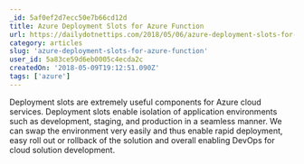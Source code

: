 ```yaml
---
_id: 5af0ef2d7ecc50e7b66cd12d
title: Azure Deployment Slots for Azure Function
url: https://dailydotnettips.com/2018/05/06/azure-deployment-slots-for-azure-functions/
category: articles
slug: 'azure-deployment-slots-for-azure-function'
user_id: 5a83ce59d6eb0005c4ecda2c
createdOn: '2018-05-09T19:12:51.090Z'
tags: ['azure']
---
```


Deployment slots are extremely useful components for Azure cloud services. Deployment slots enable isolation of application environments such as development, staging, and production in a seamless manner. We can swap the environment very easily and thus enable rapid deployment, easy roll out or rollback of the solution and overall enabling DevOps for cloud solution development.
